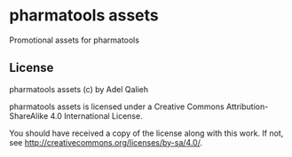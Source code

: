 # pharmatools assets

Promotional assets for pharmatools 

## License

pharmatools assets (c) by Adel Qalieh

pharmatools assets is licensed under a
Creative Commons Attribution-ShareAlike 4.0 International License.

You should have received a copy of the license along with this
work. If not, see <http://creativecommons.org/licenses/by-sa/4.0/>. 
